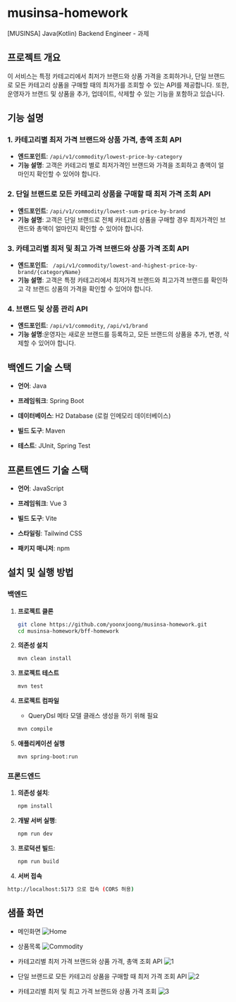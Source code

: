 # musinsa-homework

[MUSINSA] Java(Kotlin) Backend Engineer - 과제

## 프로젝트 개요

이 서비스는 특정 카테고리에서 최저가 브랜드와 상품 가격을 조회하거나, 단일 브랜드로 모든 카테고리 상품을 구매할 때의 최저가를 조회할 수 있는 API를 제공합니다.
또한, 운영자가 브랜드 및 상품을 추가, 업데이트, 삭제할 수 있는 기능을 포함하고 있습니다.

## 기능 설명

### 1. 카테고리별 최저 가격 브랜드와 상품 가격, 총액 조회 API

- **엔드포인트**: `/api/v1/commodity/lowest-price-by-category`
- **기능 설명**: 고객은 카테고리 별로 최저가격인 브랜드와 가격을 조회하고 총액이 얼마인지 확인할 수 있어야 합니다.

### 2. 단일 브랜드로 모든 카테고리 상품을 구매할 때 최저 가격 조회 API

- **엔드포인트**: `/api/v1/commodity/lowest-sum-price-by-brand`
- **기능 설명**: 고객은 단일 브랜드로 전체 카테고리 상품을 구매할 경우 최저가격인 브랜드와 총액이 얼마인지 확인할 수 있어야 합니다.

### 3. 카테고리별 최저 및 최고 가격 브랜드와 상품 가격 조회 API

- **엔드포인트**: ` /api/v1/commodity/lowest-and-highest-price-by-brand/{categoryName}`
- **기능 설명**: 고객은 특정 카테고리에서 최저가격 브랜드와 최고가격 브랜드를 확인하고 각 브랜드 상품의 가격을 확인할 수 있어야 합니다.

### 4. 브랜드 및 상품 관리 API

- **엔드포인트**: `/api/v1/commodity`, `/api/v1/brand`
- **기능 설명**:운영자는 새로운 브랜드를 등록하고, 모든 브랜드의 상품을 추가, 변경, 삭제할 수 있어야 합니다.


## 백엔드 기술 스택

- **언어**: Java

- **프레임워크**: Spring Boot
   
- **데이터베이스**: H2 Database (로컬 인메모리 데이터베이스)

- **빌드 도구**: Maven

- **테스트**: JUnit, Spring Test

## 프론트엔드 기술 스택

- **언어**: JavaScript

- **프레임워크**: Vue 3

- **빌드 도구**: Vite

- **스타일링**: Tailwind CSS

- **패키지 매니저**: npm


## 설치 및 실행 방법

### 백엔드
1. **프로젝트 클론**
   ```bash
   git clone https://github.com/yoonxjoong/musinsa-homework.git
   cd musinsa-homework/bff-homework
   ```
   
2. **의존성 설치**
   ```bash
   mvn clean install
   ```
   
3. **프로젝트 테스트**
   ```bash
   mvn test
   ```
   
4. **프로젝트 컴파일**
   -  QueryDsl 메타 모델 클래스 생성을 하기 위해 필요
   ```bash
   mvn compile
   ```
   
5. **애플리케이션 실행**
   ```bash
   mvn spring-boot:run
   ```

### 프론드엔드
1. **의존성 설치**:
    ```bash
    npm install
    ```

2. **개발 서버 실행**:
    ```bash
    npm run dev
    ```

3. **프로덕션 빌드**:
    ```bash
    npm run build
    ```

4. **서버 접속**
  ```bash
  http://localhost:5173 으로 접속 (CORS 허용)
  ```



## 샘플 화면 

- 메인화면
![Home](./img/home.png)


- 상품목록
![Commodity](./img/commodity.png)


- 카테고리별 최저 가격 브랜드와 상품 가격, 총액 조회 API
![1](./img/1.png)


- 단일 브랜드로 모든 카테고리 상품을 구매할 때 최저 가격 조회 API
![2](./img/2.png)


- 카테고리별 최저 및 최고 가격 브랜드와 상품 가격 조회
![3](./img/3.png)